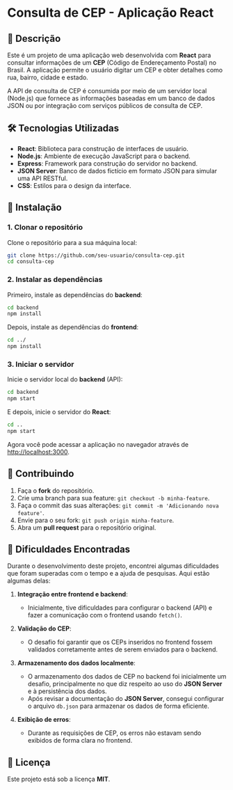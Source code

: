 # Consulta de CEP - Aplicação React

## 🚀 Descrição

Este é um projeto de uma aplicação web desenvolvida com **React** para consultar informações de um **CEP** (Código de Endereçamento Postal) no Brasil. A aplicação permite o usuário digitar um CEP e obter detalhes como rua, bairro, cidade e estado. 

A API de consulta de CEP é consumida por meio de um servidor local (Node.js) que fornece as informações baseadas em um banco de dados JSON ou por integração com serviços públicos de consulta de CEP.

## 🛠️ Tecnologias Utilizadas

- **React**: Biblioteca para construção de interfaces de usuário.
- **Node.js**: Ambiente de execução JavaScript para o backend.
- **Express**: Framework para construção do servidor no backend.
- **JSON Server**: Banco de dados fictício em formato JSON para simular uma API RESTful.
- **CSS**: Estilos para o design da interface.

## 🔧 Instalação

### 1. Clonar o repositório

Clone o repositório para a sua máquina local:
```bash
git clone https://github.com/seu-usuario/consulta-cep.git
cd consulta-cep
```

### 2. Instalar as dependências

Primeiro, instale as dependências do **backend**:
```bash
cd backend
npm install
```

Depois, instale as dependências do **frontend**:

```bash
cd ../
npm install
```

### 3. Iniciar o servidor

Inicie o servidor local do **backend** (API):

```bash
cd backend
npm start
```

E depois, inicie o servidor do **React**:

```bash
cd ..
npm start
```

Agora você pode acessar a aplicação no navegador através de [http://localhost:3000](http://localhost:3000).


## 🤝 Contribuindo

1. Faça o **fork** do repositório.
2. Crie uma branch para sua feature: `git checkout -b minha-feature`.
3. Faça o commit das suas alterações: `git commit -m 'Adicionando nova feature'`.
4. Envie para o seu fork: `git push origin minha-feature`.
5. Abra um **pull request** para o repositório original.

## 🚧 Dificuldades Encontradas

Durante o desenvolvimento deste projeto, encontrei algumas dificuldades que foram superadas com o tempo e a ajuda de pesquisas. Aqui estão algumas delas:

1. **Integração entre frontend e backend**:
   - Inicialmente, tive dificuldades para configurar o backend (API) e fazer a comunicação com o frontend usando `fetch()`.

2. **Validação do CEP**:
   - O desafio foi garantir que os CEPs inseridos no frontend fossem validados corretamente antes de serem enviados para o backend.

3. **Armazenamento dos dados localmente**:
   - O armazenamento dos dados de CEP no backend foi inicialmente um desafio, principalmente no que diz respeito ao uso do **JSON Server** e à persistência dos dados.
   - Após revisar a documentação do **JSON Server**, consegui configurar o arquivo `db.json` para armazenar os dados de forma eficiente.

4. **Exibição de erros**:
   - Durante as requisições de CEP, os erros não estavam sendo exibidos de forma clara no frontend.

## 📄 Licença

Este projeto está sob a licença **MIT**.

